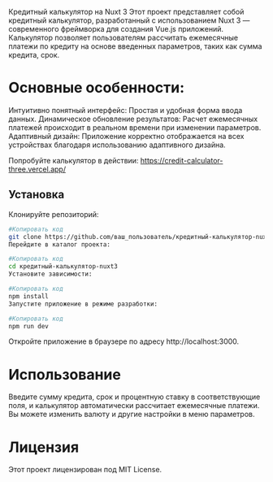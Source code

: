 Кредитный калькулятор на Nuxt 3
Этот проект представляет собой кредитный калькулятор, разработанный с использованием Nuxt 3 — современного фреймворка для создания Vue.js приложений. Калькулятор позволяет пользователям рассчитать ежемесячные платежи по кредиту на основе введенных параметров, таких как сумма кредита, срок.

# Основные особенности:
Интуитивно понятный интерфейс: Простая и удобная форма ввода данных.
Динамическое обновление результатов: Расчет ежемесячных платежей происходит в реальном времени при изменении параметров.
Адаптивный дизайн: Приложение корректно отображается на всех устройствах благодаря использованию адаптивного дизайна.

Попробуйте калькулятор в действии: https://credit-calculator-three.vercel.app/

## Установка
Клонируйте репозиторий:

```bash
#Копировать код
git clone https://github.com/ваш_пользователь/кредитный-калькулятор-nuxt3.git
Перейдите в каталог проекта:

#Копировать код
cd кредитный-калькулятор-nuxt3
Установите зависимости:

#Копировать код
npm install
Запустите приложение в режиме разработки:

#Копировать код
npm run dev
```
Откройте приложение в браузере по адресу http://localhost:3000.

# Использование
Введите сумму кредита, срок и процентную ставку в соответствующие поля, и калькулятор автоматически рассчитает ежемесячные платежи. Вы можете изменить валюту и другие настройки в меню параметров.

# Лицензия
Этот проект лицензирован под MIT License.
